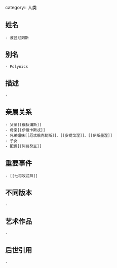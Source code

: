 category:: 人类
## 姓名
	- 波吕尼刻斯
## 别名
	- Polynics
## 描述
	-
## 亲属关系
	- 父亲[[俄狄浦斯]]
	- 母亲[[伊俄卡斯忒]]
	- 兄弟姐妹[[厄忒俄克勒斯]]、[[安提戈涅]]、[[伊斯墨涅]]
	- 子女
	- 配偶[[阿耳癸亚]]
## 重要事件
	- [[七将攻忒拜]]
## 不同版本
	-
## 艺术作品
	-
## 后世引用
	-
